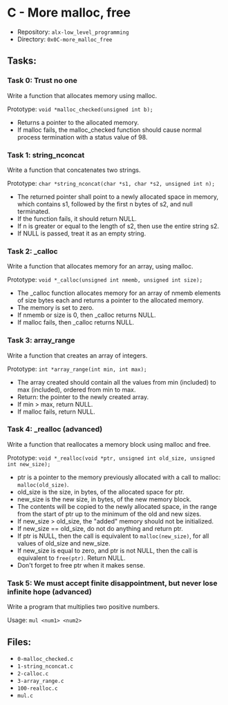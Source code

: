 # C - More malloc, free

- Repository: `alx-low_level_programming`
- Directory: `0x0C-more_malloc_free`

## Tasks:

### Task 0: Trust no one

Write a function that allocates memory using malloc.

Prototype: `void *malloc_checked(unsigned int b);`
- Returns a pointer to the allocated memory.
- If malloc fails, the malloc_checked function should cause normal process termination with a status value of 98.

### Task 1: string_nconcat

Write a function that concatenates two strings.

Prototype: `char *string_nconcat(char *s1, char *s2, unsigned int n);`
- The returned pointer shall point to a newly allocated space in memory, which contains s1, followed by the first n bytes of s2, and null terminated.
- If the function fails, it should return NULL.
- If n is greater or equal to the length of s2, then use the entire string s2.
- If NULL is passed, treat it as an empty string.

### Task 2: _calloc

Write a function that allocates memory for an array, using malloc.

Prototype: `void *_calloc(unsigned int nmemb, unsigned int size);`
- The _calloc function allocates memory for an array of nmemb elements of size bytes each and returns a pointer to the allocated memory.
- The memory is set to zero.
- If nmemb or size is 0, then _calloc returns NULL.
- If malloc fails, then _calloc returns NULL.

### Task 3: array_range

Write a function that creates an array of integers.

Prototype: `int *array_range(int min, int max);`
- The array created should contain all the values from min (included) to max (included), ordered from min to max.
- Return: the pointer to the newly created array.
- If min > max, return NULL.
- If malloc fails, return NULL.

### Task 4: _realloc (advanced)

Write a function that reallocates a memory block using malloc and free.

Prototype: `void *_realloc(void *ptr, unsigned int old_size, unsigned int new_size);`
- ptr is a pointer to the memory previously allocated with a call to malloc: `malloc(old_size)`.
- old_size is the size, in bytes, of the allocated space for ptr.
- new_size is the new size, in bytes, of the new memory block.
- The contents will be copied to the newly allocated space, in the range from the start of ptr up to the minimum of the old and new sizes.
- If new_size > old_size, the "added" memory should not be initialized.
- If new_size == old_size, do not do anything and return ptr.
- If ptr is NULL, then the call is equivalent to `malloc(new_size)`, for all values of old_size and new_size.
- If new_size is equal to zero, and ptr is not NULL, then the call is equivalent to `free(ptr)`. Return NULL.
- Don't forget to free ptr when it makes sense.

### Task 5: We must accept finite disappointment, but never lose infinite hope (advanced)

Write a program that multiplies two positive numbers.

Usage: `mul <num1> <num2>`

## Files:

- `0-malloc_checked.c`
- `1-string_nconcat.c`
- `2-calloc.c`
- `3-array_range.c`
- `100-realloc.c`
- `mul.c`
